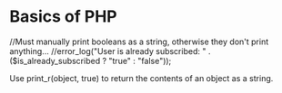 # Basics of PHP

//Must manually print booleans as a string, otherwise they don't print anything...
//error_log("User is already subscribed: " . ($is_already_subscribed ? "true" : "false"));

Use print_r(object, true) to return the contents of an object as a string.
